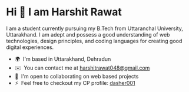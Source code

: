 
<!--
**StartOver0/StartOver0** is a ✨ _special_ ✨ repository because its `README.md` (this file) appears on your GitHub profile.

Here are some ideas to get you started:

- 🔭 I’m currently working on ...
- 🌱 I’m currently learning ...
- 👯 I’m looking to collaborate on ...
- 🤔 I’m looking for help with ...
- 💬 Ask me about ...
- 📫 How to reach me: ...
- 😄 Pronouns: ...
- ⚡ Fun fact: ...
-->
Hi 👋 I am Harshit Rawat
==============================

I am a student currently pursuing my B.Tech from Uttaranchal University, Uttarakhand. I am adept and possess a good understanding of web technologies, design principles, and coding languages for creating good digital experiences.

* 🌍  I'm based in Uttarakhand, Dehradun
* ✉️  You can contact me at [harshitrawat048@gmail.com](mailto:harshitrawat048@gmail.com)
* 🤝  I'm open to collaborating on web based projects
* ⚡  Feel free to checkout my CP profile: [dasher001](https://codeforces.com/profile/dasher001)
